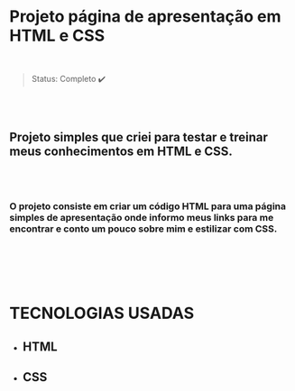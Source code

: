 # **Projeto página de apresentação em HTML e CSS**
<br />

>Status: Completo ✔️ 


<br />
<br />

## Projeto simples que criei para testar e treinar meus conhecimentos em HTML e CSS.
<br />
<br /> 

### O projeto consiste em criar um código HTML para uma página simples de apresentação onde informo meus links para me encontrar e conto um pouco sobre mim e estilizar com CSS.
<br />
<br />
<br />
<br />


# TECNOLOGIAS USADAS
+ ## HTML
+ ## CSS
